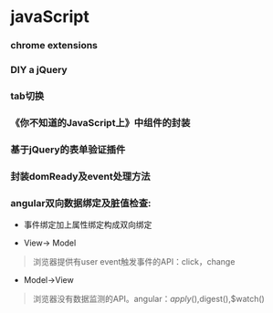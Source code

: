 # javaScript

### chrome extensions

### DIY a jQuery

### tab切换

### 《你不知道的JavaScript上》中组件的封装

### 基于jQuery的表单验证插件

### 封装domReady及event处理方法

### angular双向数据绑定及脏值检查: 

* 事件绑定加上属性绑定构成双向绑定

* View-> Model

> 浏览器提供有user event触发事件的API：click，change

* Model->View

> 浏览器没有数据监测的API。angular：$apply(),$digest(),$watch()
